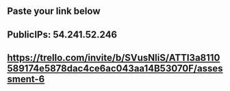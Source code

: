 ## Paste your link below

## PublicIPs: 54.241.52.246

## https://trello.com/invite/b/SVusNliS/ATTI3a8110589174e5878dac4ce6ac043aa14B53070F/assessment-6